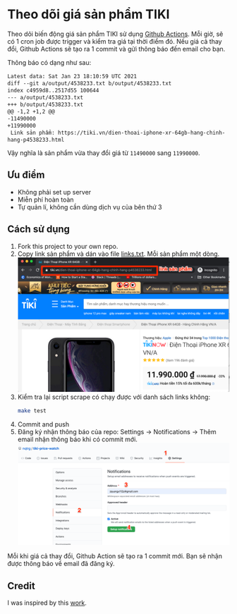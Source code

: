 # Theo dõi giá sản phẩm TIKI

Theo dõi biến động giá sản phẩm TIKI sử dụng [Github Actions](https://github.com/features/actions). Mỗi giờ, sẽ có 1 cron job được trigger và kiểm tra giá tại thời điểm đó. Nếu giá cả thay đổi, Github Actions sẽ tạo ra 1 commit và gửi thông báo đến email cho bạn.

Thông báo có dạng như sau:
```
Latest data: Sat Jan 23 18:10:59 UTC 2021
diff --git a/output/4538233.txt b/output/4538233.txt
index c4959d8..2517d55 100644
--- a/output/4538233.txt
+++ b/output/4538233.txt
@@ -1,2 +1,2 @@
-11490000
+11990000
 Link sản phẩm: https://tiki.vn/dien-thoai-iphone-xr-64gb-hang-chinh-hang-p4538233.html
```
Vậy nghĩa là sản phẩm vừa thay đổi giá từ `11490000` sang `11990000`.

## Ưu điểm
- Không phải set up server
- Miễn phí hoàn toàn
- Tự quản lí, không cần dùng dịch vụ của bên thứ 3

## Cách sử dụng
1. Fork this project to your own repo.
1. Copy link sản phẩm và dán vào file [links.txt](https://github.com/nqtrg/tiki-price-watch/blob/master/links.txt). Mỗi sản phẩm một dòng.
    ![link sản phẩm](screenshot/link_screenshot.png)
1. Kiểm tra lại script scrape có chạy được với danh sách links không:
    ```bash
    make test
    ```
2. Commit and push
3. Đăng ký nhận thông báo của repo: Settings -> Notifications -> Thêm email nhận thông báo khi có commit mới.
    ![thông báo](screenshot/watch_screenshot.png)

Mỗi khi giá cả thay đổi, Github Action sẽ tạo ra 1 commit mới. Bạn sẽ nhận được thông báo về email đã đăng ký.

## Credit
I was inspired by this [work](https://github.com/simonw/ca-fires-history).
